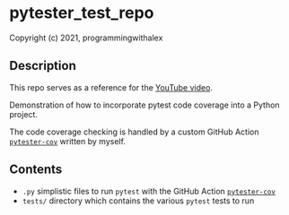 # pytester_test_repo

Copyright (c) 2021, programmingwithalex

## Description

This repo serves as a reference for the [YouTube video](https://www.youtube.com/watch?v=OOZtW3iF0is&list=PL0dOL8Z7pG3J6t1pqRQiNarBGY-ZnIJcq&index=3).

Demonstration of how to incorporate pytest code coverage into a Python project.

The code coverage checking is handled by a custom GitHub Action [`pytester-cov`](https://github.com/marketplace/actions/pytester-cov) written by myself.

## Contents

* `.py` simplistic files to run `pytest` with the GitHub Action [`pytester-cov`](https://github.com/marketplace/actions/pytester-cov)
* `tests/` directory which contains the various `pytest` tests to run
